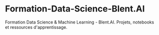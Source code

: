 # Formation-Data-Science-Blent.AI
Formation Data Science &amp; Machine Learning - Blent.AI. Projets, notebooks et ressources d'apprentissage.
